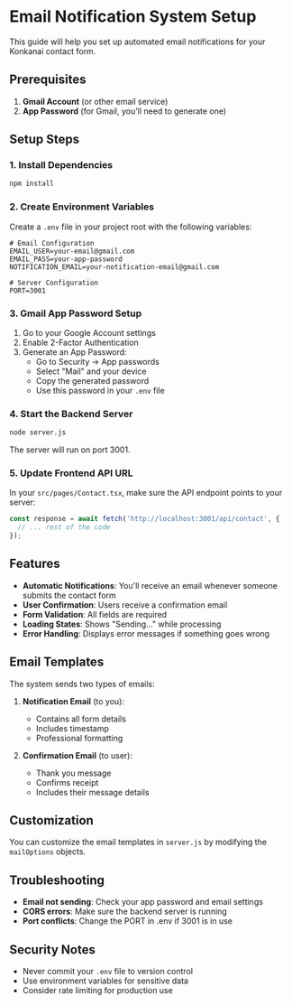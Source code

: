 # Email Notification System Setup

This guide will help you set up automated email notifications for your Konkanai contact form.

## Prerequisites

1. **Gmail Account** (or other email service)
2. **App Password** (for Gmail, you'll need to generate one)

## Setup Steps

### 1. Install Dependencies

```bash
npm install
```

### 2. Create Environment Variables

Create a `.env` file in your project root with the following variables:

```env
# Email Configuration
EMAIL_USER=your-email@gmail.com
EMAIL_PASS=your-app-password
NOTIFICATION_EMAIL=your-notification-email@gmail.com

# Server Configuration
PORT=3001
```

### 3. Gmail App Password Setup

1. Go to your Google Account settings
2. Enable 2-Factor Authentication
3. Generate an App Password:
   - Go to Security → App passwords
   - Select "Mail" and your device
   - Copy the generated password
   - Use this password in your `.env` file

### 4. Start the Backend Server

```bash
node server.js
```

The server will run on port 3001.

### 5. Update Frontend API URL

In your `src/pages/Contact.tsx`, make sure the API endpoint points to your server:

```javascript
const response = await fetch('http://localhost:3001/api/contact', {
  // ... rest of the code
});
```

## Features

- **Automatic Notifications**: You'll receive an email whenever someone submits the contact form
- **User Confirmation**: Users receive a confirmation email
- **Form Validation**: All fields are required
- **Loading States**: Shows "Sending..." while processing
- **Error Handling**: Displays error messages if something goes wrong

## Email Templates

The system sends two types of emails:

1. **Notification Email** (to you):
   - Contains all form details
   - Includes timestamp
   - Professional formatting

2. **Confirmation Email** (to user):
   - Thank you message
   - Confirms receipt
   - Includes their message details

## Customization

You can customize the email templates in `server.js` by modifying the `mailOptions` objects.

## Troubleshooting

- **Email not sending**: Check your app password and email settings
- **CORS errors**: Make sure the backend server is running
- **Port conflicts**: Change the PORT in .env if 3001 is in use

## Security Notes

- Never commit your `.env` file to version control
- Use environment variables for sensitive data
- Consider rate limiting for production use 